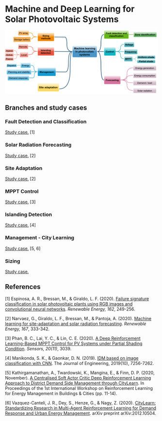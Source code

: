 # Machine and Deep Learning for Solar Photovoltaic Systems

![Branches](Branches.PNG)

## Branches and study cases

### Fault Detection and Classification

[Study case.](https://github.com/SmartSystems-UniAndes/Failure_Detection_for_PV_Panels) [1]

### Solar Radiation Forecasting

[Study case.](https://github.com/SmartSystems-UniAndes/Solar_Radiation_Forecasting) [2]

### Site Adaptation

[Study case.](https://github.com/SmartSystems-UniAndes/Machine_Learning_for_Site_Adaptation) [2]

### MPPT Control

[Study case.](https://github.com/SmartSystems-UniAndes/PV_MPPT_Control_Based_on_Reinforcement_Learning) [3]

### Islanding Detection

[Study case.](https://github.com/SmartSystems-UniAndes/Islanding_Detection) [4]

### Management - City Learning

[Study case.](https://github.com/SmartSystems-UniAndes/Management_City_Learning) [5, 6]

### Sizing

[Study case.](https://github.com/SmartSystems-UniAndes/Sizing_Study_Case)

## References

[1] Espinosa, A. R., Bressan, M., & Giraldo, L. F. (2020). [Failure signature classification in solar photovoltaic plants using RGB images and convolutional neural networks](https://www.sciencedirect.com/science/article/abs/pii/S0960148120312301). *Renewable Energy, 162*, 249-256.

[2] Narvaez, G., Giraldo, L. F., Bressan, M., & Pantoja, A. (2020). [Machine learning for site-adaptation and solar radiation forecasting](https://www.sciencedirect.com/science/article/abs/pii/S0960148120318395). *Renewable Energy, 167*, 333-342.

[3] Phan, B. C., Lai, Y. C., & Lin, C. E. (2020). [A Deep Reinforcement Learning-Based MPPT Control for PV Systems under Partial Shading Condition](https://www.mdpi.com/1424-8220/20/11/3039). *Sensors, 20(11)*, 3039.

[4] Manikonda, S. K., & Gaonkar, D. N. (2019). [IDM based on image classification with CNN](https://www.semanticscholar.org/paper/IDM-based-on-image-classification-with-CNN-Manikonda-Gaonkar/3094cf9ebe9af980ef97d5e326e0dfa690897b15). The Journal of Engineering, 2019(10), 7256-7262.

[5] Kathirgamanathan, A., Twardowski, K., Mangina, E., & Finn, D. P. (2020, November). [A Centralised Soft Actor Critic 
Deep Reinforcement Learning Approach to District Demand Side Management through CityLearn](https://arxiv.org/pdf/2009.10562.pdf). In Proceedings of the 1st 
International Workshop on Reinforcement Learning for Energy Management in Buildings & Cities (pp. 11-14).

[6] Vazquez-Canteli, J. R., Dey, S., Henze, G., & Nagy, Z. (2020). [CityLearn: Standardizing Research in Multi-Agent
Reinforcement Learning for Demand Response and Urban Energy Management](https://arxiv.org/ftp/arxiv/papers/2012/2012.10504.pdf). arXiv preprint arXiv:2012.10504.
